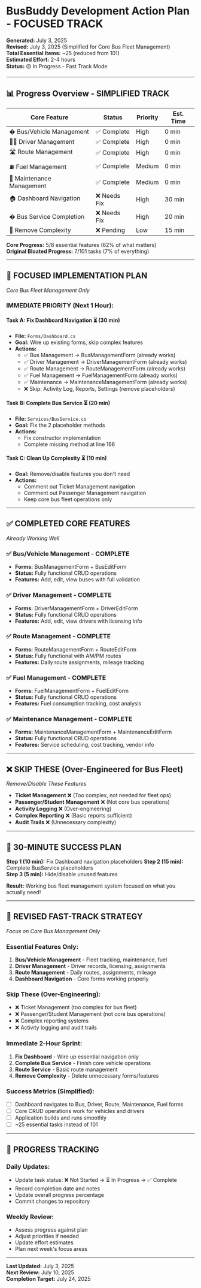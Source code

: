# BusBuddy Development Action Plan - FOCUSED TRACK

**Generated:** July 3, 2025  
**Revised:** July 3, 2025 (Simplified for Core Bus Fleet Management)  
**Total Essential Items:** ~25 (reduced from 101)  
**Estimated Effort:** 2-4 hours  
**Status:** 🟡 In Progress - Fast Track Mode

---

## 📊 **Progress Overview - SIMPLIFIED TRACK**

| Core Feature | Status | Priority | Est. Time |
|--------------|---------|----------|-----------|
| � Bus/Vehicle Management | ✅ Complete | High | 0 min |
| 👨‍✈️ Driver Management | ✅ Complete | High | 0 min |
| 🛣️ Route Management | ✅ Complete | High | 0 min |
| ⛽ Fuel Management | ✅ Complete | Medium | 0 min |
| 🔧 Maintenance Management | ✅ Complete | Medium | 0 min |
| 🏠 Dashboard Navigation | ❌ Needs Fix | High | 30 min |
| � Bus Service Completion | ❌ Needs Fix | High | 20 min |
| 🧹 Remove Complexity | ❌ Pending | Low | 15 min |

**Core Progress:** 5/8 essential features (62% of what matters)  
**Original Bloated Progress:** 7/101 tasks (7% of everything)

---

## 🎯 **FOCUSED IMPLEMENTATION PLAN**
*Core Bus Fleet Management Only*

### **IMMEDIATE PRIORITY (Next 1 Hour):**

#### Task A: Fix Dashboard Navigation ⏳ (30 min)
- **File:** `Forms/Dashboard.cs`  
- **Goal:** Wire up existing forms, skip complex features
- **Actions:**
  - ✅ Bus Management → BusManagementForm (already works)
  - ✅ Driver Management → DriverManagementForm (already works)  
  - ✅ Route Management → RouteManagementForm (already works)
  - ✅ Fuel Management → FuelManagementForm (already works)
  - ✅ Maintenance → MaintenanceManagementForm (already works)
  - ❌ Skip: Activity Log, Reports, Settings (remove placeholders)

#### Task B: Complete Bus Service ⏳ (20 min)
- **File:** `Services/BusService.cs`
- **Goal:** Fix the 2 placeholder methods
- **Actions:**
  - Fix constructor implementation
  - Complete missing method at line 166

#### Task C: Clean Up Complexity ⏳ (10 min)
- **Goal:** Remove/disable features you don't need
- **Actions:**
  - Comment out Ticket Management navigation
  - Comment out Passenger Management navigation  
  - Keep core bus fleet operations only

---

## ✅ **COMPLETED CORE FEATURES**
*Already Working Well*

### ✅ Bus/Vehicle Management - COMPLETE
- **Forms:** BusManagementForm + BusEditForm  
- **Status:** Fully functional CRUD operations
- **Features:** Add, edit, view buses with full validation

### ✅ Driver Management - COMPLETE  
- **Forms:** DriverManagementForm + DriverEditForm
- **Status:** Fully functional CRUD operations
- **Features:** Add, edit, view drivers with licensing info

### ✅ Route Management - COMPLETE
- **Forms:** RouteManagementForm + RouteEditForm  
- **Status:** Fully functional with AM/PM routes
- **Features:** Daily route assignments, mileage tracking

### ✅ Fuel Management - COMPLETE
- **Forms:** FuelManagementForm + FuelEditForm
- **Status:** Fully functional CRUD operations  
- **Features:** Fuel consumption tracking, cost analysis

### ✅ Maintenance Management - COMPLETE
- **Forms:** MaintenanceManagementForm + MaintenanceEditForm
- **Status:** Fully functional CRUD operations
- **Features:** Service scheduling, cost tracking, vendor info

---

## ❌ **SKIP THESE (Over-Engineered for Bus Fleet)**
*Remove/Disable These Features*

- **Ticket Management** ❌ (Too complex, not needed for fleet ops)
- **Passenger/Student Management** ❌ (Not core bus operations) 
- **Activity Logging** ❌ (Over-engineering)
- **Complex Reporting** ❌ (Basic reports sufficient)
- **Audit Trails** ❌ (Unnecessary complexity)

---

## 🎯 **30-MINUTE SUCCESS PLAN**

**Step 1 (10 min):** Fix Dashboard navigation placeholders
**Step 2 (15 min):** Complete BusService placeholders  
**Step 3 (5 min):** Hide/disable unused features

**Result:** Working bus fleet management system focused on what you actually need!

---

## 🎯 **REVISED FAST-TRACK STRATEGY**
*Focus on Core Bus Management Only*

### **Essential Features Only:**
1. **Bus/Vehicle Management** - Fleet tracking, maintenance, fuel
2. **Driver Management** - Driver records, licensing, assignments  
3. **Route Management** - Daily routes, assignments, mileage
4. **Dashboard Navigation** - Core forms working properly

### **Skip These (Over-Engineering):**
- ❌ Ticket Management (too complex for bus fleet)
- ❌ Passenger/Student Management (not core bus operations)
- ❌ Complex reporting systems
- ❌ Activity logging and audit trails

### **Immediate 2-Hour Sprint:**
1. **Fix Dashboard** - Wire up essential navigation only
2. **Complete Bus Service** - Finish core vehicle operations
3. **Route Service** - Basic route management
4. **Remove Complexity** - Delete unnecessary forms/features

### **Success Metrics (Simplified):**
- [ ] Dashboard navigates to Bus, Driver, Route, Maintenance, Fuel forms
- [ ] Core CRUD operations work for vehicles and drivers
- [ ] Application builds and runs smoothly
- [ ] ~25 essential tasks instead of 101

---

## 📝 **PROGRESS TRACKING**

### **Daily Updates:**
- Update task status: ❌ Not Started → ⏳ In Progress → ✅ Complete
- Record completion date and notes
- Update overall progress percentage
- Commit changes to repository

### **Weekly Review:**
- Assess progress against plan
- Adjust priorities if needed
- Update effort estimates
- Plan next week's focus areas

---

**Last Updated:** July 3, 2025  
**Next Review:** July 10, 2025  
**Completion Target:** July 24, 2025
